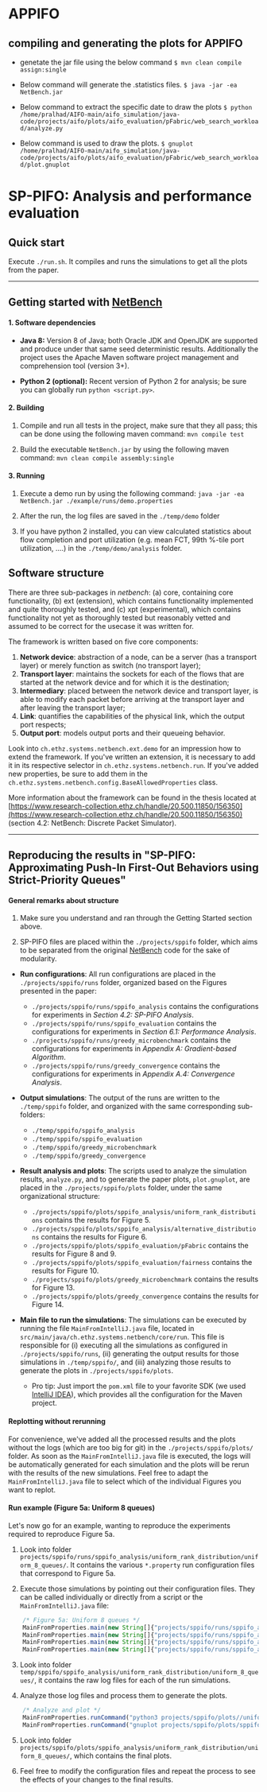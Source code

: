 # APPIFO

## compiling and generating the plots for APPIFO

* genetate the jar file using the below command
`$ mvn clean compile assign:single`

* Below command will generate the .statistics files.
`$ java -jar -ea NetBench.jar`

* Below command to extract the specific date to draw the plots
`$ python /home/pralhad/AIFO-main/aifo_simulation/java-code/projects/aifo/plots/aifo_evaluation/pFabric/web_search_workload/analyze.py`

* Below command is used to draw the plots.
`$ gnuplot /home/pralhad/AIFO-main/aifo_simulation/java-code/projects/aifo/plots/aifo_evaluation/pFabric/web_search_workload/plot.gnuplot`


# SP-PIFO: Analysis and performance evaluation

## Quick start

Execute `./run.sh`. It compiles and runs the simulations to get all the plots from the paper.

---

## Getting started with [NetBench](https://github.com/ndal-eth/netbench)

#### 1. Software dependencies

* **Java 8:** Version 8 of Java; both Oracle JDK and OpenJDK are supported and produce under that same seed deterministic results. Additionally the project uses the Apache Maven software project management and comprehension tool (version 3+).

* **Python 2 (optional):** Recent version of Python 2 for analysis; be sure you can globally run `python <script.py>`.

#### 2. Building

1. Compile and run all tests in the project, make sure that they all pass; this can be done using the following maven command: `mvn compile test`

2. Build the executable `NetBench.jar` by using the following maven command: `mvn clean compile assembly:single`

#### 3. Running

1. Execute a demo run by using the following command: `java -jar -ea NetBench.jar ./example/runs/demo.properties`

2. After the run, the log files are saved in the `./temp/demo` folder

3. If you have python 2 installed, you can view calculated statistics about flow completion and port utilization (e.g. mean FCT, 99th %-tile port utilization, ....) in the `./temp/demo/analysis` folder.

## Software structure

There are three sub-packages in *netbench*: (a) core, containing core functionality, (b) ext (extension), which contains functionality implemented and quite thoroughly tested, and (c) xpt (experimental), which contains functionality not yet as thoroughly tested but reasonably vetted and assumed to be correct for the usecase it was written for.

The framework is written based on five core components:
1. **Network device**: abstraction of a node, can be a server (has a transport layer) or merely function as switch (no transport layer);
2. **Transport layer**: maintains the sockets for each of the flows that are started at the network device and for which it is the destination;
3. **Intermediary**: placed between the network device and transport layer, is able to modify each packet before arriving at the transport layer and after leaving the transport layer;
4. **Link**: quantifies the capabilities of the physical link, which the output port respects;
5. **Output port**: models output ports and their queueing behavior.

Look into `ch.ethz.systems.netbench.ext.demo` for an impression how to extend the framework.  If you've written an extension, it is necessary to add it in its respective selector in `ch.ethz.systems.netbench.run`. If you've added new properties, be sure to add them in the `ch.ethz.systems.netbench.config.BaseAllowedProperties` class.

More information about the framework can be found in the thesis located at [https://www.research-collection.ethz.ch/handle/20.500.11850/156350](https://www.research-collection.ethz.ch/handle/20.500.11850/156350) (section 4.2: NetBench: Discrete Packet Simulator).

---

## Reproducing the results in "SP-PIFO: Approximating Push-In First-Out Behaviors using Strict-Priority Queues"

#### General remarks about structure

1. Make sure you understand and ran through the Getting Started section above. 

2. SP-PIFO files are placed within the `./projects/sppifo` folder, which aims to be separated from the original [NetBench](https://github.com/ndal-eth/netbench) code for the sake of modularity.

* **Run configurations**:  All run configurations are placed in the `./projects/sppifo/runs` folder, organized based on the Figures presented in the paper:

    * `./projects/sppifo/runs/sppifo_analysis` contains the configurations for experiments in *Section 4.2: SP-PIFO Analysis*.
    * `./projects/sppifo/runs/sppifo_evaluation` contains the configurations for experiments in *Section 6.1: Performance Analysis*.
    * `./projects/sppifo/runs/greedy_microbenchmark` contains the configurations for experiments in *Appendix A: Gradient-based Algorithm*.
    * `./projects/sppifo/runs/greedy_convergence` contains the configurations for experiments in *Appendix A.4: Convergence Analysis*.

 * **Output simulations**: The output of the runs are written to the `./temp/sppifo` folder, and organized with the same corresponding sub-folders:

    * `./temp/sppifo/sppifo_analysis`
    * `./temp/sppifo/sppifo_evaluation`
    * `./temp/sppifo/greedy_microbenchmark`
    * `./temp/sppifo/greedy_convergence`

 * **Result analysis and plots**: The scripts used to analyze the simulation results, `analyze.py`, and to generate the paper plots, `plot.gnuplot`, are placed in the `./projects/sppifo/plots` folder, under the same organizational structure:

    * `./projects/sppifo/plots/sppifo_analysis/uniform_rank_distributions` contains the results for Figure 5.
    * `./projects/sppifo/plots/sppifo_analysis/alternative_distributions` contains the results for Figure 6.
    * `./projects/sppifo/plots/sppifo_evaluation/pFabric` contains the results for Figure 8 and 9. 
    * `./projects/sppifo/plots/sppifo_evaluation/fairness` contains the results for Figure 10. 
    * `./projects/sppifo/plots/greedy_microbenchmark` contains the results for Figure 13.
    * `./projects/sppifo/plots/greedy_convergence` contains the results for Figure 14.

 * **Main file to run the simulations**: The simulations can be executed by running the file `MainFromIntelliJ.java` file, located in `src/main/java/ch.ethz.systems.netbench/core/run`. This file is responsible for (i) executing all the simulations as configured in `./projects/sppifo/runs`,  (ii) generating the output results for those simulations in `./temp/sppifo/`, and (iii) analyzing those results to generate the plots in `./projects/sppifo/plots`.

    * Pro tip: Just import the `pom.xml` file to your favorite SDK (we used [IntelliJ IDEA](https://www.jetbrains.com/idea/download/)), which provides all the configuration for the Maven project. 

#### Replotting without rerunning

For convenience, we've added all the processed results and the plots without the logs (which are too big for git) in the `./projects/sppifo/plots/` folder. As soon as the `MainFromIntelliJ.java` file is executed, the logs will be automatically generated for each simulation and the plots will be rerun with the results of the new simulations. Feel free to adapt the `MainFromIntelliJ.java` file to select which of the individual Figures you want to replot.

#### Run example (Figure 5a: Uniform 8 queues)

Let's now go for an example, wanting to reproduce the experiments required to reproduce Figure 5a.

1. Look into folder `projects/sppifo/runs/sppifo_analysis/uniform_rank_distribution/uniform_8_queues/`. It contains the various `*.property` run configuration files that correspond to Figure 5a. 

2. Execute those simulations by pointing out their configuration files. They can be called individually or directly from a script or the `MainFromIntelliJ.java` file:
```javascript
    /* Figure 5a: Uniform 8 queues */
    MainFromProperties.main(new String[]{"projects/sppifo/runs/sppifo_analysis/uniform_rank_distribution/uniform_8_queues/FIFO.properties"});
    MainFromProperties.main(new String[]{"projects/sppifo/runs/sppifo_analysis/uniform_rank_distribution/uniform_8_queues/SPPIFO.properties"});
    MainFromProperties.main(new String[]{"projects/sppifo/runs/sppifo_analysis/uniform_rank_distribution/uniform_8_queues/Fixed_queue_bounds.properties"});
    MainFromProperties.main(new String[]{"projects/sppifo/runs/sppifo_analysis/uniform_rank_distribution/uniform_8_queues/Greedy.properties"});
```

3. Look into folder `temp/sppifo/sppifo_analysis/uniform_rank_distribution/uniform_8_queues/`, it contains the raw log files for each of the run simulations.

4. Analyze those log files and process them to generate the plots. 

```javascript
    /* Analyze and plot */
    MainFromProperties.runCommand("python3 projects/sppifo/plots//uniform_rank_distribution/uniform_8_queues/analyze.py", false);
    MainFromProperties.runCommand("gnuplot projects/sppifo/plots/sppifo_analysis/uniform_rank_distribution/uniform_8_queues/plot.gnuplot", true);
```

5. Look into folder `projects/sppifo/plots/sppifo_analysis/uniform_rank_distribution/uniform_8_queues/`, which contains the final plots. 

6. Feel free to modify the configuration files and repeat the process to see the effects of your changes to the final results. 
